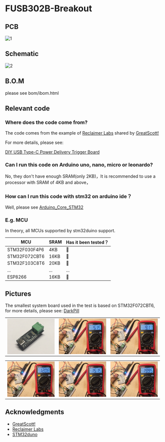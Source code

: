 # FUSB302B-Breakout

## PCB

![1](https://github.com/oldgerman/FUSB302B-Breakout/blob/master/images/brdview.png)

## Schematic

![2](https://github.com/oldgerman/FUSB302B-Breakout/blob/master/images/schematic.png)

## B.O.M

 please see bom/ibom.html


## Relevant code

### Where does the code come from?

The code comes from the example of [Reclaimer Labs](https://www.reclaimerlabs.com/) shared by [GreatScott!](https://www.instructables.com/member/GreatScottLab/)

For more details, please see:

[DIY USB Type-C Power Delivery Trigger Board](https://www.instructables.com/DIY-USB-Type-C-Power-Delivery-Trigger-Board/)


### Can I run this code on Arduino uno, nano, micro or leonardo?

No, they don't have enough SRAM(only 2KB)，It is recommended to use a processor with SRAM of 4KB and above，

### How can I run this code with stm32 on arduino ide？

Well, please see [Arduino_Core_STM32](https://github.com/stm32duino/Arduino_Core_STM32)

### E.g. MCU

In theory, all MCUs supported by stm32duino support.

| MCU           | SRAM | Has it been tested？ |
| ------------- | ---- | -------------------- |
| STM32F030F4P6 | 4KB  | :yellow_heart:       |
| STM32F072CBT6 | 16KB | 💚                    |
| STM32F103C8T6 | 20KB | :yellow_heart:       |
| ...           | ...  | ...                  |
| ESP8266       | 16KB | 💚                    |

## Pictures

The smallest system board used in the test is based on STM32F072CBT6, for more details, please see: [DarkPill](https://github.com/oldgerman/DarkPill)

<table>
    <td><img src = "images/FUSB302B-EVM.png"</td>
        <td><img src = "images/5V.png"</td>
            <td><img src = "images/9V.png"</td>
</table>


<table>
    <td><img src = "images/12V.png"</td>
        <td><img src = "images/15V.png"</td>
            <td><img src = "images/20V.png"</td>
</table>


## 

## Acknowledgments

-  [GreatScott!](https://www.instructables.com/member/GreatScottLab/)
-  [Reclaimer Labs](https://www.reclaimerlabs.com/) 
- [STM32duno](https://github.com/stm32duino)

